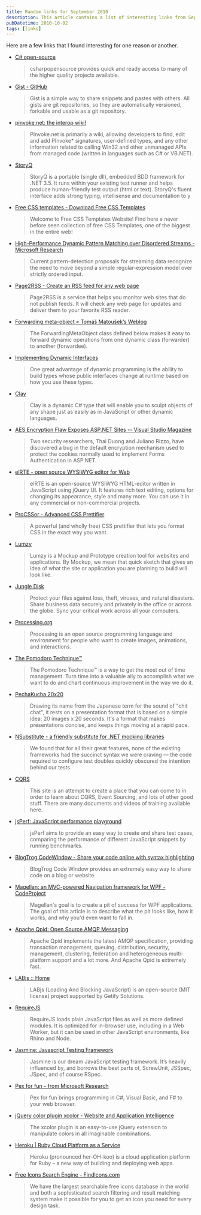 ```yaml
---
title: Random links for September 2010
description: This article contains a list of interesting links from September 2010.
pubDatetime: 2010-10-02
tags: [links]
---
```


Here are a few links that I found interesting for one reason or another.

- [C\# open-source](http://csharpopensource.com/default.aspx)

  > csharpopensource provides quick and ready access to many of the higher quality projects available.

- [Gist - GitHub](http://gist.github.com/)

  > Gist is a simple way to share snippets and pastes with others. All gists are git repositories, so they are automatically versioned, forkable and usable as a git repository.

- [pinvoke.net: the interop wiki!](http://pinvoke.net/)

  > PInvoke.net is primarily a wiki, allowing developers to find, edit and add PInvoke\* signatures, user-defined types, and any other information related to calling Win32 and other unmanaged APIs from managed code (written in languages such as C\# or VB.NET).

- [StoryQ](http://storyq.codeplex.com/)

  > StoryQ is a portable (single dll), embedded BDD framework for .NET 3.5. It runs within your existing test runner and helps produce human-friendly test output (html or text). StoryQ's fluent interface adds strong typing, intellisense and documentation to y

- [Free CSS templates - Download Free CSS Templates](http://www.free-css-templates.com/)

  > Welcome to Free CSS Templates Website! Find here a never before seen collection of free CSS Templates, one of the biggest in the entire web!

- [High-Performance Dynamic Pattern Matching over Disordered Streams - Microsoft Research](http://research.microsoft.com/apps/pubs/default.aspx?id=137082)

  > Current pattern-detection proposals for streaming data recognize the need to move beyond a simple regular-expression model over strictly ordered input.

- [Page2RSS - Create an RSS feed for any web page](http://page2rss.com/)

  > Page2RSS is a service that helps you monitor web sites that do not publish feeds. It will check any web page for updates and deliver them to your favorite RSS reader.

- [Forwarding meta-object « Tomáš Matoušek’s Weblog](http://blog.tomasm.net/2009/11/07/forwarding-meta-object/)

  > The ForwardingMetaObject class defined below makes it easy to forward dynamic operations from one dynamic class (forwarder) to another (forwardee).

- [Implementing Dynamic Interfaces](http://msdn.microsoft.com/en-us/vcsharp/ff800651.aspx)

  > One great advantage of dynamic programming is the ability to build types whose public interfaces change at runtime based on how you use these types.

- [Clay](http://clay.codeplex.com/)

  > Clay is a dynamic C\# type that will enable you to sculpt objects of any shape just as easily as in JavaScript or other dynamic languages.

- [AES Encryption Flaw Exposes ASP.NET Sites -- Visual Studio Magazine](http://visualstudiomagazine.com/articles/2010/09/14/aspnet-security-hack.aspx)

  > Two security researchers, Thai Duong and Juliano Rizzo, have discovered a bug in the default encryption mechanism used to protect the cookies normally used to implement Forms Authentication in ASP.NET.

- [elRTE - open source WYSIWYG editor for Web](http://elrte.org/)

  > elRTE is an open-source WYSIWYG HTML-editor written in JavaScript using jQuery UI. It features rich text editing, options for changing its appearance, style and many more. You can use it in any commercial or non-commercial projects.

- [ProCSSor - Advanced CSS Prettifier](http://www.procssor.com/)

  > A powerful (and wholly free) CSS prettifier that lets you format CSS in the exact way you want.

- [Lumzy](http://www.lumzy.com/)

  > Lumzy is a Mockup and Prototype creation tool for websites and applications. By Mockup, we mean that quick sketch that gives an idea of what the site or application you are planning to build will look like.

- [Jungle Disk](https://www.jungledisk.com/)

  > Protect your files against loss, theft, viruses, and natural disasters. Share business data securely and privately in the office or across the globe. Sync your critical work across all your computers.

- [Processing.org](http://processing.org/)

  > Processing is an open source programming language and environment for people who want to create images, animations, and interactions.

- [The Pomodoro Technique™](http://www.pomodorotechnique.com/)

  > The Pomodoro Technique™ is a way to get the most out of time management. Turn time into a valuable ally to accomplish what we want to do and chart continuous improvement in the way we do it.

- [PechaKucha 20x20](http://www.pecha-kucha.org/)

  > Drawing its name from the Japanese term for the sound of "chit chat", it rests on a presentation format that is based on a simple idea: 20 images x 20 seconds. It's a format that makes presentations concise, and keeps things moving at a rapid pace.

- [NSubstitute - a friendly substitute for .NET mocking libraries](http://nsubstitute.github.com/)

  > We found that for all their great features, none of the existing frameworks had the succinct syntax we were craving — the code required to configure test doubles quickly obscured the intention behind our tests.

- [CQRS](http://cqrs.wordpress.com/)

  > This site is an attempt to create a place that you can come to in order to learn about CQRS, Event Sourcing, and lots of other good stuff. There are many documents and videos of training available here.

- [jsPerf: JavaScript performance playground](http://jsperf.com/)

  > jsPerf aims to provide an easy way to create and share test cases, comparing the performance of different JavaScript snippets by running benchmarks.

- [BlogTrog CodeWindow - Share your code online with syntax highlighting](http://www.blogtrog.com/)

  > BlogTrog Code Window provides an extremely easy way to share code on a blog or website.

- [Magellan: an MVC-powered Navigation framework for WPF - CodeProject](http://www.codeproject.com/KB/smart/magellan.aspx)

  > Magellan's goal is to create a pit of success for WPF applications. The goal of this article is to describe what the pit looks like, how it works, and why you'd even want to fall in.

- [Apache Qpid: Open Source AMQP Messaging](http://qpid.apache.org/)

  > Apache Qpid implements the latest AMQP specification, providing transaction management, queuing, distribution, security, management, clustering, federation and heterogeneous multi-platform support and a lot more. And Apache Qpid is extremely fast.

- [LABjs :: Home](http://labjs.com/)

  > LABjs (Loading And Blocking JavaScript) is an open-source (MIT license) project supported by Getify Solutions.

- [RequireJS](http://requirejs.org/#)

  > RequireJS loads plain JavaScript files as well as more defined modules. It is optimized for in-browser use, including in a Web Worker, but it can be used in other JavaScript environments, like Rhino and Node.

- [Jasmine: Javascript Testing Framework](http://pivotal.github.com/jasmine/)

  > Jasmine is our dream JavaScript testing framework. It’s heavily influenced by, and borrows the best parts of, ScrewUnit, JSSpec, JSpec, and of course RSpec.

- [Pex for fun - from Microsoft Research](http://www.pexforfun.com/)

  > Pex for fun brings programming in C\#, Visual Basic, and F\# to your web browser.

- [jQuery color plugin xcolor - Website and Application Intelligence](http://www.xarg.org/project/jquery-color-plugin-xcolor/)

  > The xcolor plugin is an easy-to-use jQuery extension to manipulate colors in all imaginable combinations.

- [Heroku | Ruby Cloud Platform as a Service](http://heroku.com/)

  > Heroku (pronounced her-OH-koo) is a cloud application platform for Ruby – a new way of building and deploying web apps.

- [Free Icons Search Engine - FindIcons.com](http://findicons.com/)

  > We have the largest searchable free icons database in the world and both a sophisticated search filtering and result matching system make it possible for you to get an icon you need for every design task.
